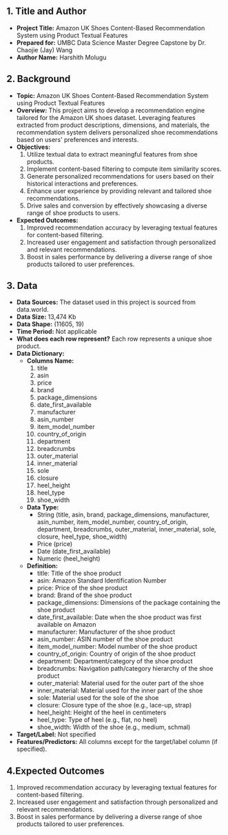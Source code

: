 ## 1. Title and Author

- **Project Title:** Amazon UK Shoes Content-Based Recommendation System using Product Textual Features
- **Prepared for:** UMBC Data Science Master Degree Capstone by Dr. Chaojie (Jay) Wang
- **Author Name:** Harshith Molugu
    
## 2. Background

- **Topic:** Amazon UK Shoes Content-Based Recommendation System using Product Textual Features
- **Overview:** This project aims to develop a recommendation engine tailored for the Amazon UK shoes dataset. Leveraging features extracted from product descriptions, dimensions, and materials, the recommendation system delivers personalized shoe recommendations based on users' preferences and interests.
- **Objectives:**
  1. Utilize textual data to extract meaningful features from shoe products.
  2. Implement content-based filtering to compute item similarity scores.
  3. Generate personalized recommendations for users based on their historical interactions and preferences.
  4. Enhance user experience by providing relevant and tailored shoe recommendations.
  5. Drive sales and conversion by effectively showcasing a diverse range of shoe products to users.
- **Expected Outcomes:**
  1. Improved recommendation accuracy by leveraging textual features for content-based filtering.
  2. Increased user engagement and satisfaction through personalized and relevant recommendations.
  3. Boost in sales performance by delivering a diverse range of shoe products tailored to user preferences.

## 3. Data 

- **Data Sources:** The dataset used in this project is sourced from data.world.
- **Data Size:** 13,474 Kb
- **Data Shape:** (11605, 19)
- **Time Period:** Not applicable
- **What does each row represent?** Each row represents a unique shoe product.
- **Data Dictionary:**
  - **Columns Name:** 
    1. title
    2. asin
    3. price
    4. brand
    5. package_dimensions
    6. date_first_available
    7. manufacturer
    8. asin_number
    9. item_model_number
    10. country_of_origin
    11. department
    12. breadcrumbs
    13. outer_material
    14. inner_material
    15. sole
    16. closure
    17. heel_height
    18. heel_type
    19. shoe_width
  - **Data Type:** 
    - String (title, asin, brand, package_dimensions, manufacturer, asin_number, item_model_number, country_of_origin, department, breadcrumbs, outer_material, inner_material, sole, closure, heel_type, shoe_width)
    - Price (price)
    - Date (date_first_available)
    - Numeric (heel_height)
  - **Definition:** 
    - title: Title of the shoe product
    - asin: Amazon Standard Identification Number
    - price: Price of the shoe product
    - brand: Brand of the shoe product
    - package_dimensions: Dimensions of the package containing the shoe product
    - date_first_available: Date when the shoe product was first available on Amazon
    - manufacturer: Manufacturer of the shoe product
    - asin_number: ASIN number of the shoe product
    - item_model_number: Model number of the shoe product
    - country_of_origin: Country of origin of the shoe product
    - department: Department/category of the shoe product
    - breadcrumbs: Navigation path/category hierarchy of the shoe product
    - outer_material: Material used for the outer part of the shoe
    - inner_material: Material used for the inner part of the shoe
    - sole: Material used for the sole of the shoe
    - closure: Closure type of the shoe (e.g., lace-up, strap)
    - heel_height: Height of the heel in centimeters
    - heel_type: Type of heel (e.g., flat, no heel)
    - shoe_width: Width of the shoe (e.g., medium, schmal)
- **Target/Label:** Not specified
- **Features/Predictors:** All columns except for the target/label column (if specified).

## 4.Expected Outcomes

  1. Improved recommendation accuracy by leveraging textual features for content-based filtering.
  2. Increased user engagement and satisfaction through personalized and relevant recommendations.
  3. Boost in sales performance by delivering a diverse range of shoe products tailored to user preferences.
